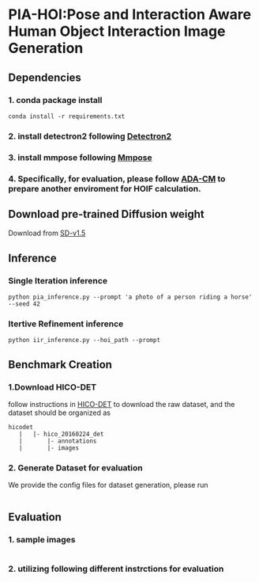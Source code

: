 # PIA-HOI:Pose and Interaction Aware Human Object Interaction Image Generation

## Dependencies

### 1. conda package install
`conda install -r requirements.txt`
### 2. install detectron2 following [Detectron2](https://github.com/facebookresearch/detectron2)

### 3. install mmpose following [Mmpose](https://github.com/open-mmlab/mmpose)

### 4. Specifically, for evaluation, please follow [ADA-CM](https://github.com/ltttpku/ADA-CM?tab=readme-ov-file) to prepare another enviroment for HOIF calculation.
## Download pre-trained Diffusion weight 
Download from [SD-v1.5](https://huggingface.co/runwayml/stable-diffusion-v1-5)

## Inference
### Single Iteration inference
```
python pia_inference.py --prompt 'a photo of a person riding a horse' --seed 42
```
### Itertive Refinement inference
```
python iir_inference.py --hoi_path --prompt
```

## Benchmark Creation
### 1.Download HICO-DET 
follow instructions in [HICO-DET](https://github.com/fredzzhang/hicodet) to download the raw dataset,
and the dataset should be organized as
```
hicodet                            
   |   |- hico_20160224_det        
   |       |- annotations
   |       |- images
```
### 2. Generate Dataset for evaluation
We provide the config files for dataset generation, please run
```

```
## Evaluation
### 1. sample images 
```

```
### 2. utilizing following different instrctions for evaluation

```

```

